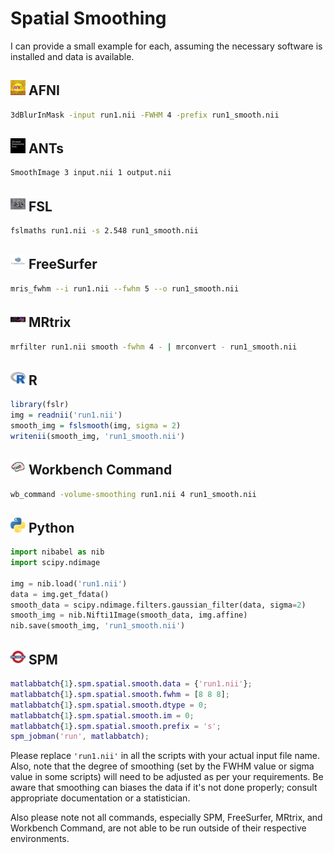 # Spatial Smoothing

I can provide a small example for each, assuming the necessary software is installed and data is available.

## <img src="../icons/afni.png" height="24px" /> AFNI
```bash
3dBlurInMask -input run1.nii -FWHM 4 -prefix run1_smooth.nii
```

## <img src="../icons/ants.png" height="24px" /> ANTs
```bash
SmoothImage 3 input.nii 1 output.nii
```

## <img src="../icons/fsl.png" height="24px" /> FSL
```bash
fslmaths run1.nii -s 2.548 run1_smooth.nii
```

## <img src="../icons/freesurfer.png" height="24px" /> FreeSurfer
```bash
mris_fwhm --i run1.nii --fwhm 5 --o run1_smooth.nii
```

## <img src="../icons/mrtrix.png" height="24px" /> MRtrix
```bash
mrfilter run1.nii smooth -fwhm 4 - | mrconvert - run1_smooth.nii
```

## <img src="../icons/r.png" height="24px" /> R
```r
library(fslr)
img = readnii('run1.nii')
smooth_img = fslsmooth(img, sigma = 2)
writenii(smooth_img, 'run1_smooth.nii')
```

## <img src="../icons/workbench_command.png" height="24px" /> Workbench Command
```bash
wb_command -volume-smoothing run1.nii 4 run1_smooth.nii
```

## <img src="../icons/python.png" height="24px" /> Python
```python
import nibabel as nib
import scipy.ndimage

img = nib.load('run1.nii')
data = img.get_fdata()
smooth_data = scipy.ndimage.filters.gaussian_filter(data, sigma=2)
smooth_img = nib.Nifti1Image(smooth_data, img.affine)
nib.save(smooth_img, 'run1_smooth.nii')
```

## <img src="../icons/spm.png" height="24px" /> SPM
```matlab
matlabbatch{1}.spm.spatial.smooth.data = {'run1.nii'};
matlabbatch{1}.spm.spatial.smooth.fwhm = [8 8 8];
matlabbatch{1}.spm.spatial.smooth.dtype = 0;
matlabbatch{1}.spm.spatial.smooth.im = 0;
matlabbatch{1}.spm.spatial.smooth.prefix = 's';
spm_jobman('run', matlabbatch);
```
Please replace `'run1.nii'` in all the scripts with your actual input file name. Also, note that the degree of smoothing (set by the FWHM value or sigma value in some scripts) will need to be adjusted as per your requirements. Be aware that smoothing can biases the data if it's not done properly; consult appropriate documentation or a statistician.

Also please note not all commands, especially SPM, FreeSurfer, MRtrix, and Workbench Command, are not able to be run outside of their respective environments.